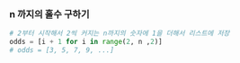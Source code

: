 ### n 까지의 홀수 구하기

``` python
# 2부터 시작해서 2씩 커지는 n까지의 숫자에 1을 더해서 리스트에 저장
odds = [i + 1 for i in range(2, n ,2)]
# odds = [3, 5, 7, 9, ...]
```